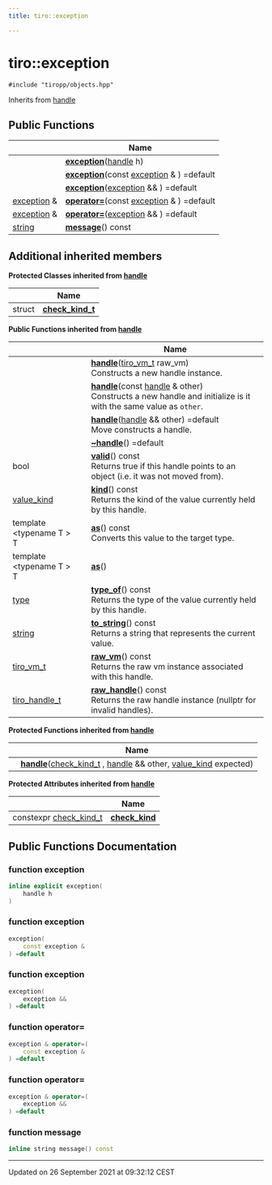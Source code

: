 ```yaml
---
title: tiro::exception

---
```


# tiro::exception






`#include "tiropp/objects.hpp"`

Inherits from [handle](/docs/api/classes/classtiro_1_1handle)

## Public Functions

|                | Name           |
| -------------- | -------------- |
| | **[exception](/docs/api/classes/classtiro_1_1exception#function-exception)**([handle](/docs/api/classes/classtiro_1_1handle) h) |
| | **[exception](/docs/api/classes/classtiro_1_1exception#function-exception)**(const [exception](/docs/api/classes/classtiro_1_1exception) & ) =default |
| | **[exception](/docs/api/classes/classtiro_1_1exception#function-exception)**([exception](/docs/api/classes/classtiro_1_1exception) && ) =default |
| [exception](/docs/api/classes/classtiro_1_1exception) & | **[operator=](/docs/api/classes/classtiro_1_1exception#function-operator=)**(const [exception](/docs/api/classes/classtiro_1_1exception) & ) =default |
| [exception](/docs/api/classes/classtiro_1_1exception) & | **[operator=](/docs/api/classes/classtiro_1_1exception#function-operator=)**([exception](/docs/api/classes/classtiro_1_1exception) && ) =default |
| [string](/docs/api/classes/classtiro_1_1string) | **[message](/docs/api/classes/classtiro_1_1exception#function-message)**() const |

## Additional inherited members

**Protected Classes inherited from [handle](/docs/api/classes/classtiro_1_1handle)**

|                | Name           |
| -------------- | -------------- |
| struct | **[check_kind_t](/docs/api/classes/structtiro_1_1handle_1_1check__kind__t)**  |

**Public Functions inherited from [handle](/docs/api/classes/classtiro_1_1handle)**

|                | Name           |
| -------------- | -------------- |
| | **[handle](/docs/api/classes/classtiro_1_1handle#function-handle)**([tiro_vm_t](/docs/api/files/def_8h#typedef-tiro-vm-t) raw_vm)<br>Constructs a new handle instance.  |
| | **[handle](/docs/api/classes/classtiro_1_1handle#function-handle)**(const [handle](/docs/api/classes/classtiro_1_1handle) & other)<br>Constructs a new handle and initialize is it with the same value as `other`.  |
| | **[handle](/docs/api/classes/classtiro_1_1handle#function-handle)**([handle](/docs/api/classes/classtiro_1_1handle) && other) =default<br>Move constructs a handle.  |
| | **[~handle](/docs/api/classes/classtiro_1_1handle#function-~handle)**() =default |
| bool | **[valid](/docs/api/classes/classtiro_1_1handle#function-valid)**() const<br>Returns true if this handle points to an object (i.e. it was not moved from).  |
| [value_kind](/docs/api/namespaces/namespacetiro#enum-value-kind) | **[kind](/docs/api/classes/classtiro_1_1handle#function-kind)**() const<br>Returns the kind of the value currently held by this handle.  |
| template <typename T \> <br>T | **[as](/docs/api/classes/classtiro_1_1handle#function-as)**() const<br>Converts this value to the target type.  |
| template <typename T \> <br>T | **[as](/docs/api/classes/classtiro_1_1handle#function-as)**() |
| [type](/docs/api/classes/classtiro_1_1type) | **[type_of](/docs/api/classes/classtiro_1_1handle#function-type-of)**() const<br>Returns the type of the value currently held by this handle.  |
| [string](/docs/api/classes/classtiro_1_1string) | **[to_string](/docs/api/classes/classtiro_1_1handle#function-to-string)**() const<br>Returns a string that represents the current value.  |
| [tiro_vm_t](/docs/api/files/def_8h#typedef-tiro-vm-t) | **[raw_vm](/docs/api/classes/classtiro_1_1handle#function-raw-vm)**() const<br>Returns the raw vm instance associated with this handle.  |
| [tiro_handle_t](/docs/api/files/def_8h#typedef-tiro-handle-t) | **[raw_handle](/docs/api/classes/classtiro_1_1handle#function-raw-handle)**() const<br>Returns the raw handle instance (nullptr for invalid handles).  |

**Protected Functions inherited from [handle](/docs/api/classes/classtiro_1_1handle)**

|                | Name           |
| -------------- | -------------- |
| | **[handle](/docs/api/classes/classtiro_1_1handle#function-handle)**([check_kind_t](/docs/api/classes/structtiro_1_1handle_1_1check__kind__t) , [handle](/docs/api/classes/classtiro_1_1handle) && other, [value_kind](/docs/api/namespaces/namespacetiro#enum-value-kind) expected) |

**Protected Attributes inherited from [handle](/docs/api/classes/classtiro_1_1handle)**

|                | Name           |
| -------------- | -------------- |
| constexpr [check_kind_t](/docs/api/classes/structtiro_1_1handle_1_1check__kind__t) | **[check_kind](/docs/api/classes/classtiro_1_1handle#variable-check-kind)**  |


## Public Functions Documentation

### function exception

```cpp
inline explicit exception(
    handle h
)
```


### function exception

```cpp
exception(
    const exception & 
) =default
```


### function exception

```cpp
exception(
    exception && 
) =default
```


### function operator=

```cpp
exception & operator=(
    const exception & 
) =default
```


### function operator=

```cpp
exception & operator=(
    exception && 
) =default
```


### function message

```cpp
inline string message() const
```


-------------------------------

Updated on 26 September 2021 at 09:32:12 CEST